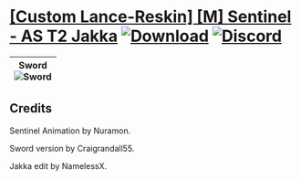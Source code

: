 # [\[Custom Lance-Reskin\] \[M\] Sentinel - AS T2 Jakka](https://github.com/Klokinator/FE-Repo/tree/main/Battle%20Animations/Infantry%20-%20(Lnc)%20Soldiers,%20Halberdiers/%5BCustom%20Lance-Reskin%5D%20%5BM%5D%20Sentinel%20-%20AS%20T2%20Jakka) [![Download](https://img.shields.io/badge/Download--red?style=social&logo=github)](https://minhaskamal.github.io/DownGit/#/home?url=https://github.com/Klokinator/FE-Repo/tree/main/Battle%20Animations/Infantry%20-%20(Lnc)%20Soldiers,%20Halberdiers/%5BCustom%20Lance-Reskin%5D%20%5BM%5D%20Sentinel%20-%20AS%20T2%20Jakka) [![Discord](https://img.shields.io/badge/Discord--blue?style=social&logo=discord)](https://discord.gg/C7VNGnyTPA)

| <b>Sword</b><br/><img alt="Sword" src="https://raw.githubusercontent.com/Klokinator/FE-Repo/main/Battle%20Animations/Infantry%20-%20(Lnc)%20Soldiers,%20Halberdiers/%5BCustom%20Lance-Reskin%5D%20%5BM%5D%20Sentinel%20-%20AS%20T2%20Jakka/1.%20Sword/Sword.gif"/> |
| :---: |

## Credits

Sentinel Animation by Nuramon.

Sword version by Craigrandall55.

Jakka edit by NamelessX.

